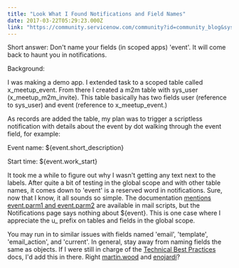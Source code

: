 ```yaml
---
title: "Look What I Found Notifications and Field Names"
date: 2017-03-22T05:29:23.000Z
link: "https://community.servicenow.com/community?id=community_blog&sys_id=cc4daee5dbd0dbc01dcaf3231f961907"
---
```

<p>Short answer: Don't name your fields (in scoped apps) 'event'. It will come back to haunt you in notifications.</p><p></p><p>Background:</p><p>I was making a demo app. I extended task to a scoped table called x_meetup_event. From there I created a m2m table with sys_user (x_meetup_m2m_invite). This table basically has two fields user (reference to sys_user) and event (reference to x_meetup_event.)</p><p></p><p>As records are added the table, my plan was to trigger a scriptless notification with details about the event by dot walking through the event field, for example:</p><p></p><p>Event name: ${event.short_description}</p><p>Start time: ${event.work_start}</p><p></p><p>It took me a while to figure out why I wasn't getting any text next to the labels. After quite a bit of testing in the global scope and with other table names, it comes down to 'event' is a reserved word in notifications. Sure, now that I know, it all sounds so simple. The documentation <a title="ki.servicenow.com/index.php?title=Scripting_for_Email_Notifications#gsc.tab=0" href="http://wiki.servicenow.com/index.php?title=Scripting_for_Email_Notifications#gsc.tab=0">mentions event.parm1 and event.parm2</a> are available in mail scripts, but the Notifications page says nothing about ${event}. This is one case where I appreciate the u_ prefix on tables and fields in the global scope.</p><p></p><p>You may run in to similar issues with fields named 'email', 'template', 'email_action', and 'current'. In general, stay away from naming fields the same as objects. If I were still in charge of the <a title="ki.servicenow.com/index.php?title=Technical_Best_Practices" href="http://wiki.servicenow.com/index.php?title=Technical_Best_Practices">Technical Best Practices</a> docs, I'd add this in there. Right <a title="martin.wood" __default_attr="2417" __jive_macro_name="user" class="jive-link-profile-small jive_macro jive_macro_user" data-id="2417" data-objecttype="3" data-orig-content="martin.wood" data-renderedposition="347_368.421875_98_16" data-type="person" href="/community?id=community_user_profile&user=135e4229dbd41fc09c9ffb651f961973">martin.wood</a> and <a title="enojardi" __default_attr="2991" __jive_macro_name="user" class="jive-link-profile-small jive_macro jive_macro_user" data-id="2991" data-objecttype="3" data-orig-content="enojardi" data-renderedposition="347_497.09375_69_16" data-type="person" href="/community?id=community_user_profile&user=b241d6e5db981fc09c9ffb651f961960">enojardi</a>? <span __jive_emoticon_name="wink" __jive_macro_name="emoticon" class="jive_emote jive_macro" data-renderedposition="344_577.546875_16_16" src="/8.0.4.21bdc7e/images/emoticons/wink.png"></span></p>